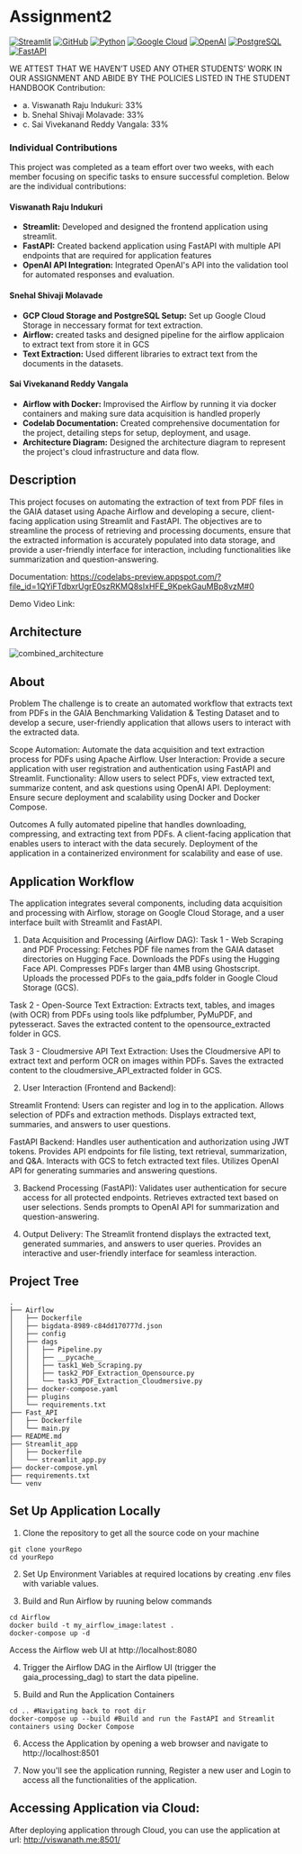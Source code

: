 # Assignment2
[![Streamlit](https://img.shields.io/badge/Streamlit-FF4B4B?style=for-the-badge&logo=streamlit&logoColor=white)](https://streamlit.io)
[![GitHub](https://img.shields.io/badge/GitHub-181717?style=for-the-badge&logo=github&logoColor=white)](https://github.com)
[![Python](https://img.shields.io/badge/Python-3776AB?style=for-the-badge&logo=python&logoColor=white)](https://python.org)
[![Google Cloud](https://img.shields.io/badge/Google%20Cloud-4285F4?style=for-the-badge&logo=google-cloud&logoColor=white)](https://cloud.google.com)
[![OpenAI](https://img.shields.io/badge/OpenAI-412991?style=for-the-badge&logo=openai&logoColor=white)](https://openai.com)
[![PostgreSQL](https://img.shields.io/badge/PostgreSQL-336791?style=for-the-badge&logo=postgresql&logoColor=white)](https://www.postgresql.org/)
[![FastAPI](https://img.shields.io/badge/FastAPI-009688?style=for-the-badge&logo=fastapi&logoColor=white)](https://fastapi.tiangolo.com/)

WE ATTEST THAT WE HAVEN’T USED ANY OTHER STUDENTS’ WORK IN OUR
ASSIGNMENT AND ABIDE BY THE POLICIES LISTED IN THE STUDENT HANDBOOK
Contribution:
- a. Viswanath Raju Indukuri: 33%
- b. Snehal Shivaji Molavade: 33%
- c. Sai Vivekanand Reddy Vangala: 33%

### Individual Contributions
 
This project was completed as a team effort over two weeks, with each member focusing on specific tasks to ensure successful completion. Below are the individual contributions:
 
#### Viswanath Raju Indukuri
- **Streamlit:** Developed and designed the frontend application using streamlit.
- **FastAPI:** Created backend application using FastAPI with multiple API endpoints that are required for application features
- **OpenAI API Integration:** Integrated OpenAI's API into the validation tool for automated responses and evaluation.
 
#### Snehal Shivaji Molavade
- **GCP Cloud Storage and PostgreSQL Setup:** Set up Google Cloud Storage in neccessary format for text extraction.
- **Airflow:** created tasks and designed pipeline for the airflow applicaion to extract text from store it in GCS
- **Text Extraction:** Used different libraries to extract text from the documents in the datasets.
 
#### Sai Vivekanand Reddy Vangala
- **Airflow with Docker:** Improvised the Airflow by running it via docker containers and making sure data acquisition is handled properly
- **Codelab Documentation:** Created comprehensive documentation for the project, detailing steps for setup, deployment, and usage.
- **Architecture Diagram:** Designed the architecture diagram to represent the project's cloud infrastructure and data flow.

## Description
This project focuses on automating the extraction of text from PDF files in the GAIA dataset using Apache Airflow and developing a secure, client-facing application using Streamlit and FastAPI. The objectives are to streamline the process of retrieving and processing documents, ensure that the extracted information is accurately populated into data storage, and provide a user-friendly interface for interaction, including functionalities like summarization and question-answering.

Documentation: https://codelabs-preview.appspot.com/?file_id=1QYiFTdbxrUgrE0szRKMQ8sIxHFE_9KpekGauMBp8vzM#0

Demo Video Link: 

## Architecture
![combined_architecture](https://github.com/user-attachments/assets/18f29314-abb7-4e68-ac76-96a83419195b)

## About
Problem
The challenge is to create an automated workflow that extracts text from PDFs in the GAIA Benchmarking Validation & Testing Dataset and to develop a secure, user-friendly application that allows users to interact with the extracted data.

Scope
Automation: Automate the data acquisition and text extraction process for PDFs using Apache Airflow.
User Interaction: Provide a secure application with user registration and authentication using FastAPI and Streamlit.
Functionality: Allow users to select PDFs, view extracted text, summarize content, and ask questions using OpenAI API.
Deployment: Ensure secure deployment and scalability using Docker and Docker Compose.

Outcomes
A fully automated pipeline that handles downloading, compressing, and extracting text from PDFs.
A client-facing application that enables users to interact with the data securely.
Deployment of the application in a containerized environment for scalability and ease of use.

## Application Workflow
The application integrates several components, including data acquisition and processing with Airflow, storage on Google Cloud Storage, and a user interface built with Streamlit and FastAPI.

1. Data Acquisition and Processing (Airflow DAG):
Task 1 - Web Scraping and PDF Processing:
Fetches PDF file names from the GAIA dataset directories on Hugging Face.
Downloads the PDFs using the Hugging Face API.
Compresses PDFs larger than 4MB using Ghostscript.
Uploads the processed PDFs to the gaia_pdfs folder in Google Cloud Storage (GCS).

Task 2 - Open-Source Text Extraction:
Extracts text, tables, and images (with OCR) from PDFs using tools like pdfplumber, PyMuPDF, and pytesseract.
Saves the extracted content to the opensource_extracted folder in GCS.

Task 3 - Cloudmersive API Text Extraction:
Uses the Cloudmersive API to extract text and perform OCR on images within PDFs.
Saves the extracted content to the cloudmersive_API_extracted folder in GCS.

2. User Interaction (Frontend and Backend):

Streamlit Frontend:
Users can register and log in to the application.
Allows selection of PDFs and extraction methods.
Displays extracted text, summaries, and answers to user questions.

FastAPI Backend:
Handles user authentication and authorization using JWT tokens.
Provides API endpoints for file listing, text retrieval, summarization, and Q&A.
Interacts with GCS to fetch extracted text files.
Utilizes OpenAI API for generating summaries and answering questions.

3. Backend Processing (FastAPI):
Validates user authentication for secure access for all protected endpoints.
Retrieves extracted text based on user selections.
Sends prompts to OpenAI API for summarization and question-answering.

4. Output Delivery:
The Streamlit frontend displays the extracted text, generated summaries, and answers to user queries.
Provides an interactive and user-friendly interface for seamless interaction.

## Project Tree
```
.
├── Airflow
│   ├── Dockerfile
│   ├── bigdata-8989-c84dd170777d.json
│   ├── config
│   ├── dags
│   │   ├── Pipeline.py
│   │   ├── __pycache__
│   │   ├── task1_Web_Scraping.py
│   │   ├── task2_PDF_Extraction_Opensource.py
│   │   └── task3_PDF_Extraction_Cloudmersive.py
│   ├── docker-compose.yaml
│   ├── plugins
│   └── requirements.txt
├── Fast_API
│   ├── Dockerfile
│   └── main.py
├── README.md
├── Streamlit_app
│   ├── Dockerfile
│   └── streamlit_app.py
├── docker-compose.yml
├── requirements.txt
└── venv
```

## Set Up Application Locally
1. Clone the repository to get all the source code on your machine 
```
git clone yourRepo
cd yourRepo
```
2. Set Up Environment Variables at required locations by creating .env files with variable values.

3. Build and Run Airflow by ruuning below commands
```
cd Airflow
docker build -t my_airflow_image:latest .
docker-compose up -d
```
Access the Airflow web UI at http://localhost:8080

4. Trigger the Airflow DAG in the Airflow UI (trigger the gaia_processing_dag) to start the data pipeline.

5. Build and Run the Application Containers
```
cd .. #Navigating back to root dir
docker-compose up --build #Build and run the FastAPI and Streamlit containers using Docker Compose
```

6. Access the Application by opening a web browser and navigate to http://localhost:8501

7. Now you'll see the application running, Register a new user and Login to access all the functionalities of the application.

## Accessing Application via Cloud:
After deploying application through Cloud, you can use the application at url: http://viswanath.me:8501/

